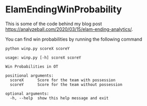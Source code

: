 # ElamEndingWinProbability
This is some of the code behind my blog post https://analyzeball.com/2020/03/15/elam-ending-analytics/.

You can find win probabilities by running the following command

`python winp.py scoreX scoreY`

```
usage: winp.py [-h] scoreX scoreY

Win Probabilities in OT

positional arguments:
  scoreX      Score for the team with possession
  scoreY      Score for the team without possession

optional arguments:
  -h, --help  show this help message and exit
  
```
